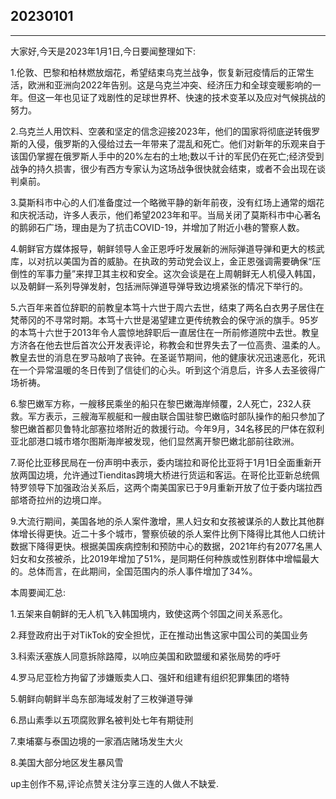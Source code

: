 ## 20230101

---

大家好,今天是2023年1月1日,今日要闻整理如下:

1.伦敦、巴黎和柏林燃放烟花，希望结束乌克兰战争，恢复新冠疫情后的正常生活，欧洲和亚洲向2022年告别。这是乌克兰冲突、经济压力和全球变暖影响的一年。但这一年也见证了戏剧性的足球世界杯、快速的技术变革以及应对气候挑战的努力。

2.乌克兰人用饮料、空袭和坚定的信念迎接2023年，他们的国家将彻底逆转俄罗斯的入侵，俄罗斯的入侵给过去一年带来了混乱和死亡。他们对新年的乐观来自于该国仍掌握在俄罗斯人手中的20%左右的土地;数以千计的军民仍在死亡;经济受到战争的持久损害，很少有西方专家认为这场战争很快就会结束，或者不会出现在谈判桌前。

3.莫斯科市中心的人们准备度过一个略微平静的新年前夜，没有红场上通常的烟花和庆祝活动，许多人表示，他们希望2023年和平。当局关闭了莫斯科市中心著名的鹅卵石广场，理由是为了抗击COVID-19，并增加了附近小巷的警察人数。

4.朝鲜官方媒体报导，朝鲜领导人金正恩呼吁发展新的洲际弹道导弹和更大的核武库，以对抗以美国为首的威胁。在执政的劳动党会议上，金正恩强调需要确保“压倒性的军事力量”来捍卫其主权和安全。这次会谈是在上周朝鲜无人机侵入韩国，以及朝鲜一系列导弹发射，包括洲际弹道导弹导致边境紧张的情况下举行的。

5.六百年来首位辞职的前教皇本笃十六世于周六去世，结束了两名白衣男子居住在梵蒂冈的不寻常时期。本笃十六世是渴望建立更传统教会的保守派的旗手。95岁的本笃十六世于2013年令人震惊地辞职后一直居住在一所前修道院中去世。教皇方济各在他去世后首次公开发表评论，称教会和世界失去了一位高贵、温柔的人。教皇去世的消息在罗马敲响了丧钟。在圣诞节期间，他的健康状况迅速恶化，死讯在一个异常温暖的冬日传到了信徒们的心头。听到这个消息后，许多人去圣彼得广场祈祷。

6.黎巴嫩军方称，一艘移民乘坐的船只在黎巴嫩海岸倾覆，2人死亡，232人获救。军方表示，三艘海军舰艇和一艘由联合国驻黎巴嫩临时部队操作的船只参加了黎巴嫩首都贝鲁特北部塞拉塔附近的救援行动。今年9月，34名移民的尸体在叙利亚北部港口城市塔尔图斯海岸被发现，他们显然离开黎巴嫩北部前往欧洲。

7.哥伦比亚移民局在一份声明中表示，委内瑞拉和哥伦比亚将于1月1日全面重新开放两国边境，允许通过Tienditas跨境大桥进行货运和客运。在哥伦比亚新总统佩特罗领导下加强政治关系后，这两个南美国家已于9月重新开放了位于委内瑞拉西部塔奇拉州的边境口岸。

9.大流行期间，美国各地的杀人案件激增，黑人妇女和女孩被谋杀的人数比其他群体增长得更快。近二十多个城市，警察侦破的杀人案件比例下降得比其他人口统计数据下降得更快。根据美国疾病控制和预防中心的数据，2021年约有2077名黑人妇女和女孩被杀，比2019年增加了51%，是同期任何种族或性别群体中增幅最大的。总体而言，在此期间，全国范围内的杀人事件增加了34%。

本周要闻汇总:

1.五架来自朝鲜的无人机飞入韩国境内，致使这两个邻国之间关系恶化。

2.拜登政府出于对TikTok的安全担忧，正在推动出售这家中国公司的美国业务

3.科索沃塞族人同意拆除路障，以响应美国和欧盟缓和紧张局势的呼吁

4.罗马尼亚检方拘留了涉嫌贩卖人口、强奸和组建有组织犯罪集团的塔特

5.朝鲜向朝鲜半岛东部海域发射了三枚弹道导弹

6.昂山素季以五项腐败罪名被判处七年有期徒刑

7.柬埔寨与泰国边境的一家酒店赌场发生大火

8.美国大部分地区发生暴风雪

up主创作不易,评论点赞关注分享三连的人做人不缺爱.